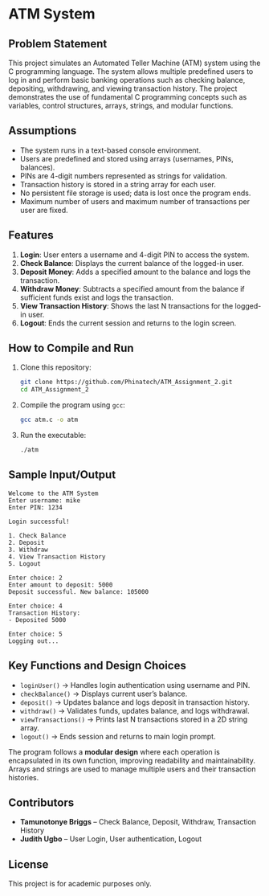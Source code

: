 # ATM System

## Problem Statement

This project simulates an Automated Teller Machine (ATM) system using the C programming language. The system allows multiple predefined users to log in and perform basic banking operations such as checking balance, depositing, withdrawing, and viewing transaction history. The project demonstrates the use of fundamental C programming concepts such as variables, control structures, arrays, strings, and modular functions.

## Assumptions

* The system runs in a text-based console environment.
* Users are predefined and stored using arrays (usernames, PINs, balances).
* PINs are 4-digit numbers represented as strings for validation.
* Transaction history is stored in a string array for each user.
* No persistent file storage is used; data is lost once the program ends.
* Maximum number of users and maximum number of transactions per user are fixed.

## Features

1. **Login**: User enters a username and 4-digit PIN to access the system.
2. **Check Balance**: Displays the current balance of the logged-in user.
3. **Deposit Money**: Adds a specified amount to the balance and logs the transaction.
4. **Withdraw Money**: Subtracts a specified amount from the balance if sufficient funds exist and logs the transaction.
5. **View Transaction History**: Shows the last N transactions for the logged-in user.
6. **Logout**: Ends the current session and returns to the login screen.

## How to Compile and Run

1. Clone this repository:

   ```bash
   git clone https://github.com/Phinatech/ATM_Assignment_2.git
   cd ATM_Assignment_2
   ```
2. Compile the program using `gcc`:

   ```bash
   gcc atm.c -o atm
   ```
3. Run the executable:

   ```bash
   ./atm
   ```

## Sample Input/Output

```
Welcome to the ATM System
Enter username: mike
Enter PIN: 1234

Login successful!

1. Check Balance
2. Deposit
3. Withdraw
4. View Transaction History
5. Logout

Enter choice: 2
Enter amount to deposit: 5000
Deposit successful. New balance: 105000

Enter choice: 4
Transaction History:
- Deposited 5000

Enter choice: 5
Logging out...
```

## Key Functions and Design Choices

* `loginUser()` → Handles login authentication using username and PIN.
* `checkBalance()` → Displays current user’s balance.
* `deposit()` → Updates balance and logs deposit in transaction history.
* `withdraw()` → Validates funds, updates balance, and logs withdrawal.
* `viewTransactions()` → Prints last N transactions stored in a 2D string array.
* `logout()` → Ends session and returns to main login prompt.

The program follows a **modular design** where each operation is encapsulated in its own function, improving readability and maintainability. Arrays and strings are used to manage multiple users and their transaction histories.

## Contributors

* **Tamunotonye Briggs** – Check Balance, Deposit, Withdraw, Transaction History
* **Judith Ugbo** – User Login, User authentication, Logout

## License

This project is for academic purposes only.
